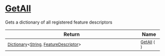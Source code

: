 # [GetAll](./FeatureDescriptor-100663418.md)

Gets a dictionary of all registered feature descriptors

| Return | Name | 
| --- | --- | 
| <sub>[Dictionary](https://docs.microsoft.com/en-us/dotnet/api/System.Collections.Generic.Dictionary-2)\<[String](https://docs.microsoft.com/en-us/dotnet/api/System.String), [FeatureDescriptor](./../FeatureDescriptor.md)></sub><img width=200/>| <sub>[GetAll](./FeatureDescriptor-100663418.md) (  )</sub>| <br>


